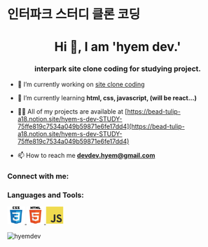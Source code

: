 # 인터파크 스터디 클론 코딩


<h1 align="center">Hi 👋, I am 'hyem dev.'</h1>
<h3 align="center">interpark site clone coding for studying project.</h3>

- 🔭 I’m currently working on [site clone coding](www.interpark.com)

- 🌱 I’m currently learning **html, css, javascript, (will be react...)**

- 👨‍💻 All of my projects are available at [https://bead-tulip-a18.notion.site/hyem-s-dev-STUDY-75ffe819c7534a049b59871e6fe17dd4](https://bead-tulip-a18.notion.site/hyem-s-dev-STUDY-75ffe819c7534a049b59871e6fe17dd4)

- 📫 How to reach me **devdev.hyem@gmail.com**

<h3 align="left">Connect with me:</h3>
<p align="left">
</p>

<h3 align="left">Languages and Tools:</h3>
<p align="left"> <a href="https://www.w3schools.com/css/" target="_blank" rel="noreferrer"> <img src="https://raw.githubusercontent.com/devicons/devicon/master/icons/css3/css3-original-wordmark.svg" alt="css3" width="40" height="40"/> </a> <a href="https://www.w3.org/html/" target="_blank" rel="noreferrer"> <img src="https://raw.githubusercontent.com/devicons/devicon/master/icons/html5/html5-original-wordmark.svg" alt="html5" width="40" height="40"/> </a> <a href="https://developer.mozilla.org/en-US/docs/Web/JavaScript" target="_blank" rel="noreferrer"> <img src="https://raw.githubusercontent.com/devicons/devicon/master/icons/javascript/javascript-original.svg" alt="javascript" width="40" height="40"/> </a> </p>

<p><img align="center" src="https://github-readme-stats.vercel.app/api/top-langs?username=hyemdev&show_icons=true&locale=en&layout=compact" alt="hyemdev" /></p>
